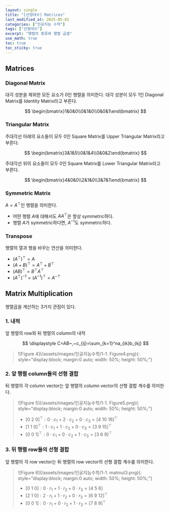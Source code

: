 ```yaml
---
layout: single
title: "[선형대수] Matrices"
last_modified_at: 2025-05-01
categories: ["인공지능 수학"]
tags: ["선형대수"]
excerpt: "행렬의 종류와 행렬 곱셈"
use_math: true
toc: true
toc_sticky: true
---
```


## Matrices
### Diagonal Matrix
대각 성분을 제외한 모든 요소가 0인 행렬을 의미한다.
대각 성분이 모두 1인 Diagonal Matrix를 Identity Matrix라고 부른다.

$$
\begin{bmatrix}1&0&0\\0&1&0\\0&0&1\end{bmatrix}
$$

### Triangular Matrix
주대각선 아래의 요소들이 모두 0인 Square Matrix를 Upper Triangular Matrix라고 부른다.

$$
\begin{bmatrix}3&1&5\\0&1&4\\0&0&2\end{bmatrix}
$$

주대각선 위의 요소들이 모두 0인 Square Matrix를 Lower Triangular Matrix라고 부른다.

$$
\begin{bmatrix}4&0&0\\2&1&0\\3&7&1\end{bmatrix}
$$

### Symmetric Matrix
$A=A^\top$인 행렬을 의미한다.
- 어떤 행렬 $A$에 대해서도 $AA^\top$은 항상 symmetric하다.
- 행렬 $A$가 symmetric하다면, $A^{-1}$도 symmetric하다.

### Transpose
행렬의 열과 행을 바꾸는 연산을 의미한다.

- $(A^\top)^\top=A$
- $(A+B)^\top=A^\top+B^\top$
- $(AB)^\top=B^\top A^\top$
- $(A^\top)^{-1}=(A^{-1})^\top=A^{-\top}$

## Matrix Multiplication

행렬곱을 계산하는 3가지 관점이 있다.

### 1. 내적
앞 행렬의 row와 뒤 행렬의 column의 내적

$$
\displaystyle C=AB~,~c_{ij}=\sum_{k=1}^na_{ik}b_{kj}
$$

> ![Figure 4](/assets/images/인공지능수학/1-1. Figure4.png){: style="display:block; margin:0 auto; width: 50%; height: 50%;"}

### 2. 앞 행렬 column들의 선형 결합

뒤 행렬의 각 column vector는 앞 행렬의 column vector의 선형 결합 계수를 의미한다.

> ![Figure 5](/assets/images/인공지능수학/1-1. Figure5.png){: style="display:block; margin:0 auto; width: 50%; height: 50%;"}
> 
> - $[0~2~0]^\top: 0\cdot c_1+2\cdot c_2+0\cdot c_3=[4~10~16]^\top$
> - $[1~1~0]^\top: 1\cdot c_1+1\cdot c_2+0\cdot c_3=[3~9~15]^\top$
> - $[0~0~1]^\top: 0\cdot c_1+0\cdot c_2+1\cdot c_3=[3~6~9]^\top$

### 3. 뒤 행렬 row들의 선형 결합

앞 행렬의 각 row vector는 뒤 행렬의 row vector의 선형 결합 계수를 의미한다.

> ![Figure 6](/assets/images/인공지능수학/1-1. matmul3.png){: style="display:block; margin:0 auto; width: 50%; height: 50%;"}
>
> - $[0~1~0]: 0\cdot r_1+1\cdot r_2+0\cdot r_3=[4~5~6]$
> - $[2~1~0]: 2\cdot r_1+1\cdot r_2+0\cdot r_3=[6~9~12]^\top$
> - $[0~0~1]: 0\cdot r_1+0\cdot r_2+1\cdot r_3=[7~8~9]^\top$
